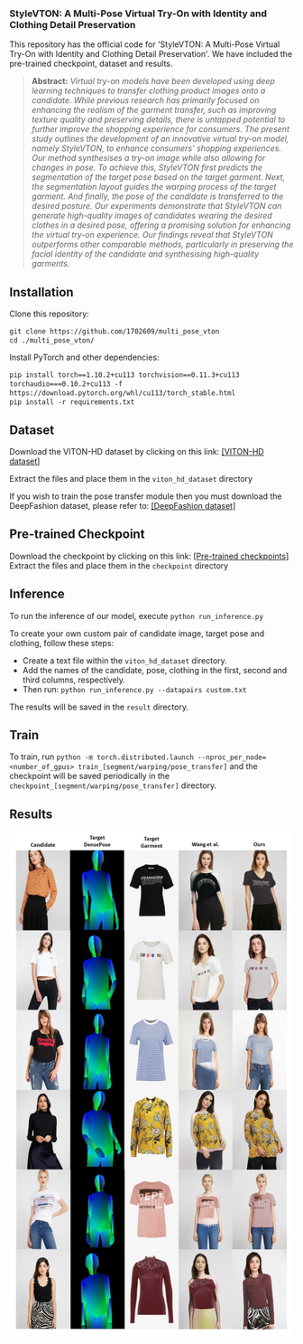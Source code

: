 <div id="top"></div>

<h3> StyleVTON: A Multi-Pose Virtual Try-On with Identity and Clothing Detail Preservation</h3>

<p>
This repository has the official code for 'StyleVTON: A Multi-Pose Virtual Try-On with Identity and Clothing Detail Preservation'. 
We have included the pre-trained checkpoint, dataset and results.   
</p>

> **Abstract:** *Virtual try-on models have been developed using deep learning techniques to transfer clothing product images onto a candidate. While previous research has primarily focused on enhancing the realism of the garment transfer, such as improving texture quality and preserving details, there is untapped potential to further improve the shopping experience for consumers. The present study outlines the development of an innovative virtual try-on model, namely StyleVTON, to enhance consumers' shopping experiences. Our method synthesises a try-on image while also allowing for changes in pose. To achieve this, StyleVTON first predicts the segmentation of the target pose based on the target garment. Next, the segmentation layout guides the warping process of the target garment. And finally, the pose of the candidate is transferred to the desired posture. Our experiments demonstrate that StyleVTON can generate high-quality images of candidates wearing the desired clothes in a desired pose, offering a promising solution for enhancing the virtual try-on experience. Our findings reveal that StyleVTON outperforms other comparable methods, particularly in preserving the facial identity of the candidate and synthesising high-quality garments.*

## Installation

Clone this repository:

```
git clone https://github.com/1702609/multi_pose_vton
cd ./multi_pose_vton/
```

Install PyTorch and other dependencies:

```
pip install torch==1.10.2+cu113 torchvision==0.11.3+cu113 torchaudio===0.10.2+cu113 -f https://download.pytorch.org/whl/cu113/torch_stable.html
pip install -r requirements.txt
```

## Dataset

Download the VITON-HD dataset by clicking on this link: 
[[VITON-HD dataset]](https://www.dropbox.com/s/142kewkymaqwi2z/viton_hd_dataset.zip?dl=0)

Extract the files and place them in the ```viton_hd_dataset``` directory

If you wish to train the pose transfer module then you must download the DeepFashion dataset, please refer to:
[[DeepFashion dataset]](https://github.com/BadourAlBahar/pose-with-style/blob/main/DATASET.md)
## Pre-trained Checkpoint

Download the checkpoint by clicking on this link: 
[[Pre-trained checkpoints]](https://www.dropbox.com/s/8q7mg1a7c8ci2ec/styleVTON_checkpoint.zip?dl=0) 
Extract the files and place them in the ```checkpoint``` directory

## Inference
To run the inference of our model, execute ```python run_inference.py```

To create your own custom pair of candidate image, target pose and clothing, follow these steps:
- Create a text file within the ```viton_hd_dataset``` directory.
- Add the names of the candidate, pose, clothing in the first, second and third columns, respectively.
- Then run: ```python run_inference.py --datapairs custom.txt```

The results will be saved in the ```result``` directory. 

## Train
To train, run ```python -m torch.distributed.launch --nproc_per_node=<number_of_gpus> train_[segment/warping/pose_transfer]``` and the checkpoint will be saved periodically in the ```checkpoint_[segment/warping/pose_transfer]``` directory.

<!-- Results -->
## Results
![image](image/qualitative.jpg)